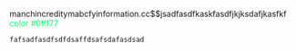 manchincreditymabcfyinformation.cc$$jsadfasdfkaskfasdfjkjksdafjkasfkf
<font color=#00ff77>  color #0fff77  </font>
```
fafsadfasdfsdfdsaffdsafsdafasdsad
```
